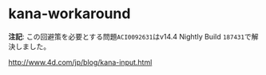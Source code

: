 # kana-workaround

**注記**: この回避策を必要とする問題```ACI0092631```はv14.4 Nightly Build ```187431```で解決しました。

http://www.4d.com/jp/blog/kana-input.html
